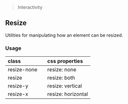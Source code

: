 > Interactivity

## Resize

Utilities for manipulating how an element can be resized.

### Usage

| class |  | css properties |
|:--|:--|:--|
| resize-none |  | resize: none |
| resize |  | resize: both |
| resize-y |  | resize: vertical |
| resize-x |  | resize: horizontal |

